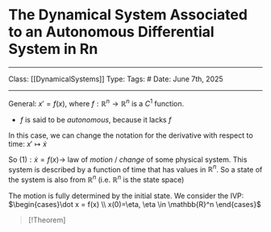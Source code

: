 # The Dynamical System Associated to an Autonomous Differential System in Rn
___
Class: [[DynamicalSystems]]
Type: 
Tags: # 
Date: June 7th, 2025
___

General: $x' = f(x)$, where $f : \mathbb{R}^n \rightarrow \mathbb{R}^n$ is a $C^1$ function. 
- $f$ is said to be *autonomous*, because it lacks $f$

In this case, we can change the notation for the derivative with respect to time: $x' \mapsto \dot x$ 

So $(1): \dot x = f(x) \rightarrow$ law of *motion* / *change* of some physical system. This system is described by a function of time that has values in $\mathbb{R}^n$. So a state of the system is also from $\mathbb{R}^n$ (i.e. $\mathbb{R}^n$ is the state space)

The motion is fully determined by the initial state. 
We consider the IVP: $\begin{cases}\dot x = f(x) \\ x(0)=\eta, \eta \in \mathbb{R}^n \end{cases}$

>[!Theorem]